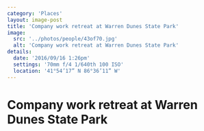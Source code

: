 ```yaml
---
category: 'Places'
layout: image-post
title: 'Company work retreat at Warren Dunes State Park'
image:
  src: '../photos/people/43of70.jpg'
  alt: 'Company work retreat at Warren Dunes State Park'
details:
  date: '2016/09/16 1:26pm'
  settings: '70mm f/4 1/640th 100 ISO'
  location: '41°54’17” N 86°36’11” W'
---
```

<h1 class="d-none">Company work retreat at Warren Dunes State Park</h1>